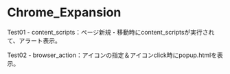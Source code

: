 # Chrome_Expansion

Test01 - content_scripts：ページ新規・移動時にcontent_scriptsが実行されて、アラート表示。

Test02 - browser_action：アイコンの指定＆アイコンclick時にpopup.htmlを表示。
